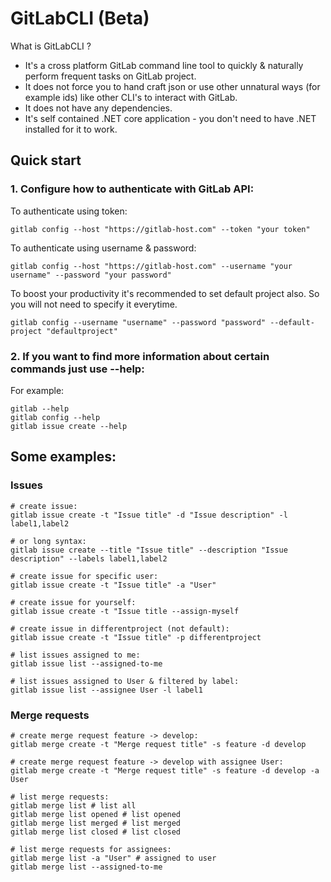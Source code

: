 # GitLabCLI (Beta)

What is GitLabCLI ?  
* It's a cross platform GitLab command line tool to quickly & naturally perform frequent tasks on GitLab project.  
* It does not force you to hand craft json or use other unnatural ways (for example ids) like other CLI's to interact with GitLab.  
* It does not have any dependencies.  
* It's self contained .NET core application - you don't need to have .NET installed for it to work.  

## Quick start

### 1. Configure how to authenticate with GitLab API:

To authenticate using token:
```
gitlab config --host "https://gitlab-host.com" --token "your token"
```
To authenticate using username & password:
```
gitlab config --host "https://gitlab-host.com" --username "your username" --password "your password"
```

To boost your productivity it's recommended to set default project also. So you will not need to specify it everytime.
```
gitlab config --username "username" --password "password" --default-project "defaultproject"
```

### 2. If you want to find more information about certain commands just use --help:

For example:
```
gitlab --help
gitlab config --help
gitlab issue create --help
```
## Some examples:

### Issues
```
# create issue:
gitlab issue create -t "Issue title" -d "Issue description" -l label1,label2

# or long syntax:
gitlab issue create --title "Issue title" --description "Issue description" --labels label1,label2

# create issue for specific user:
gitlab issue create -t "Issue title" -a "User"

# create issue for yourself:
gitlab issue create -t "Issue title --assign-myself

# create issue in differentproject (not default):
gitlab issue create -t "Issue title" -p differentproject

# list issues assigned to me:
gitlab issue list --assigned-to-me

# list issues assigned to User & filtered by label:
gitlab issue list --assignee User -l label1
```

### Merge requests
```
# create merge request feature -> develop:
gitlab merge create -t "Merge request title" -s feature -d develop

# create merge request feature -> develop with assignee User:
gitlab merge create -t "Merge request title" -s feature -d develop -a User

# list merge requests:
gitlab merge list # list all
gitlab merge list opened # list opened
gitlab merge list merged # list merged
gitlab merge list closed # list closed

# list merge requests for assignees:
gitlab merge list -a "User" # assigned to user
gitlab merge list --assigned-to-me
```
